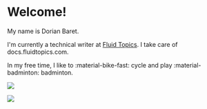 # Welcome!

My name is Dorian Baret.

I'm currently a technical writer at [Fluid Topics](https://www.fluidtopics.com/). I take care of docs.fluidtopics.com.

In my free time, I like to :material-bike-fast: cycle and play :material-badminton: badminton.

![](https://i.kym-cdn.com/entries/icons/original/000/022/477/5ebacf52cd3221a7487b805d0954b422.jpg)

![](https://upload.wikimedia.org/wikipedia/commons/7/76/Piet_Mondriaan%2C_1921_-_Composition_en_rouge%2C_jaune%2C_bleu_et_noir.jpg)
